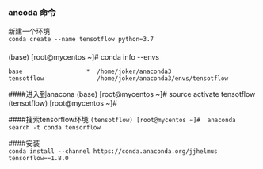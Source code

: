 ### ancoda 命令

新建一个环境  
`conda create --name tensotflow python=3.7` 

####
(base) [root@mycentos ~]# conda info --envs
```# conda environments:
base                  *  /home/joker/anaconda3
tensotflow               /home/joker/anaconda3/envs/tensotflow
```


####进入到anacona
(base) [root@mycentos ~]# source activate tensotflow
(tensotflow) [root@mycentos ~]# 

####搜索tensorflow环境
`(tensotflow) [root@mycentos ~]#  anaconda search -t conda tensorflow`


####安装  
`conda install --channel https://conda.anaconda.org/jjhelmus tensorflow==1.8.0`
